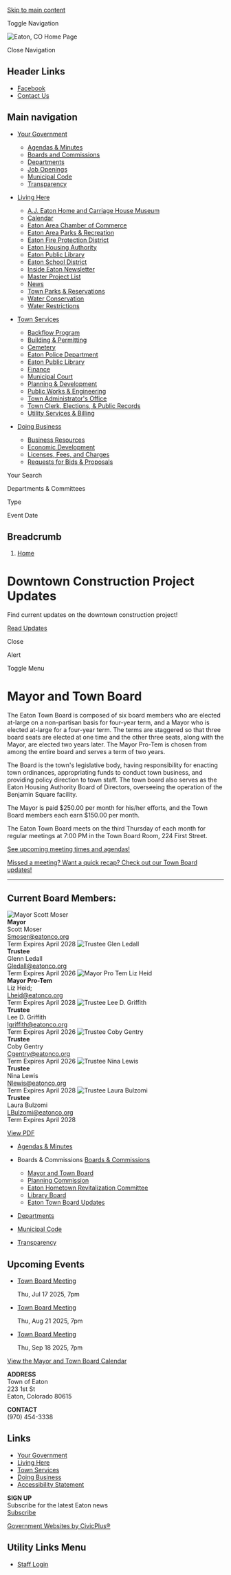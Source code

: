 [Skip to main content](https://www.eatonco.org/mayor-and-town-board/)

Toggle Navigation

![Eaton, CO Home Page](https://www.eatonco.org/sites/g/files/vyhlif13881/files/logo_0.png)

Close Navigation

## Header Links

- [Facebook](https://www.facebook.com/EatonCO "(opens in a new window)")
- [Contact Us](https://www.eatonco.org/contact-us)

## Main navigation

- [Your Government](https://www.eatonco.org/your-government)
  
  - [Agendas &amp; Minutes](https://www.eatonco.org/meetings)
  - [Boards and Commissions](https://www.eatonco.org/boards-and-commissions)
  - [Departments](https://www.eatonco.org/departments)
  - [Job Openings](https://www.eatonco.org/your-government/page/job-openings)
  - [Municipal Code](https://library.municode.com/co/eaton/codes/municipal_code "(opens in a new window)")
  - [Transparency](https://www.eatonco.org/finance)
- [Living Here](https://www.eatonco.org/living-here)
  
  - [A.J. Eaton Home and Carriage House Museum](https://historicaleatonco.org "(opens in a new window)")
  - [Calendar](https://www.eatonco.org/calendar)
  - [Eaton Area Chamber of Commerce](https://eatonareachamber.org "Eaton Area Chamber of Commerce (opens in a new window)")
  - [Eaton Area Parks &amp; Recreation](https://www.eaprd.com "(opens in a new window)")
  - [Eaton Fire Protection District](https://eatonfire.org "(opens in a new window)")
  - [Eaton Housing Authority](https://www.eatonco.org/eaton-housing-authority)
  - [Eaton Public Library](https://www.eatonco.org/library)
  - [Eaton School District](https://www.eaton.k12.co.us "(opens in a new window)")
  - [Inside Eaton Newsletter](https://www.eatonco.org/inside-eaton-newsletter)
  - [Master Project List](https://www.eatonco.org/planning-and-development)
  - [News](https://www.eatonco.org/news)
  - [Town Parks &amp; Reservations](https://www.eatonco.org/town-parks)
  - [Water Conservation](https://www.eatonco.org/living-here/page/water-conservation)
  - [Water Restrictions](https://www.eatonco.org/water-restrictions)
- [Town Services](https://www.eatonco.org/departments)
  
  - [Backflow Program](https://www.eatonco.org/departments/page/backflow-program)
  - [Building &amp; Permitting](https://www.eatonco.org/building-and-permitting)
  - [Cemetery](https://www.eatonco.org/cemetery)
  - [Eaton Police Department](https://www.eatonco.org/police)
  - [Eaton Public Library](https://www.eatonco.org/library)
  - [Finance](https://www.eatonco.org/finance)
  - [Municipal Court](https://www.eatonco.org/municipal-court)
  - [Planning &amp; Development](https://www.eatonco.org/planning-and-development)
  - [Public Works &amp; Engineering](https://www.eatonco.org/public-works-engineering)
  - [Town Administrator's Office](https://www.eatonco.org/town-administrators-office)
  - [Town Clerk, Elections, &amp; Public Records](https://www.eatonco.org/town-clerk-and-public-records)
  - [Utility Services &amp; Billing](https://www.eatonco.org/utility-services-and-billing)
- [Doing Business](https://www.eatonco.org/doing-business)
  
  - [Business Resources](https://www.eatonco.org/doing-business/page/business-resources)
  - [Economic Development](https://www.eatonco.org/doing-business/page/economic-development)
  - [Licenses, Fees, and Charges](https://www.eatonco.org/doing-business/page/licenses-fees-and-charges)
  - [Requests for Bids &amp; Proposals](https://www.eatonco.org/doing-business/page/request-bids-and-proposals)

Your Search

Departments &amp; Committees

Type

Event Date

## Breadcrumb

1. [Home](https://www.eatonco.org)

# Downtown Construction Project Updates

Find current updates on the downtown construction project!

[Read Updates](https://www.eatonco.org/public-works-engineering/page/downtown-construction-project-updates)

Close

Alert

Toggle Menu

# Mayor and Town Board

The Eaton Town Board is composed of six board members who are elected at-large on a non-partisan basis for four-year term, and a Mayor who is elected at-large for a four-year term. The terms are staggered so that three board seats are elected at one time and the other three seats, along with the Mayor, are elected two years later. The Mayor Pro-Tem is chosen from among the entire board and serves a term of two years.

The Board is the town's legislative body, having responsibility for enacting town ordinances, appropriating funds to conduct town business, and providing policy direction to town staff. The town board also serves as the Eaton Housing Authority Board of Directors, overseeing the operation of the Benjamin Square facility.

The Mayor is paid $250.00 per month for his/her efforts, and the Town Board members each earn $150.00 per month.

The Eaton Town Board meets on the third Thursday of each month for regular meetings at 7:00 PM in the Town Board Room, 224 First Street.

[See upcoming meeting times and agendas!](https://www.eatonco.org/meetings) 

[Missed a meeting? Want a quick recap? Check out our Town Board updates!](https://www.eatonco.org/boards-and-commissions/page/eaton-town-board-updates) 

* * *

## Current Board Members:

![Mayor Scott Moser](https://eatonco.civicpluswebopen.com/media/2436)   
**Mayor**   
Scott Moser   
[Smoser@eatonco.org](mailto:Smoser@eatonco.org)   
Term Expires April 2028 ![Trustee Glen Ledall](https://eatonco.civicpluswebopen.com/media/2461)   
**Trustee**   
Glenn Ledall   
[Gledall@eatonco.org](mailto:Gledall@eatonco.org)   
Term Expires April 2026 ![Mayor Pro Tem Liz Heid](https://eatonco.civicpluswebopen.com/media/2451)   
**Mayor Pro-Tem**   
Liz Heid;   
[Lheid@eatonco.org](mailto:Lheid@eatonco.org)   
Term Expires April 2028 ![Trustee Lee D. Griffith](https://eatonco.civicpluswebopen.com/media/2456)   
**Trustee**   
Lee D. Griffith   
[lgriffith@eatonco.org](mailto:lgriffith@eatonco.org)   
Term Expires April 2026 ![Trustee Coby Gentry](https://eatonco.civicpluswebopen.com/media/2446)   
**Trustee**   
Coby Gentry   
[Cgentry@eatonco.org](mailto:Cgentry@eatonco.org)   
Term Expires April 2026 ![Trustee Nina Lewis](https://eatonco.civicpluswebopen.com/media/2466)   
**Trustee**   
Nina Lewis   
[Nlewis@eatonco.org](mailto:Nlewis@eatonco.org)   
Term Expires April 2028 ![Trustee Laura Bulzomi](https://www.eatonco.org/media/6096)   
**Trustee**   
Laura Bulzomi  
[LBulzomi@eatonco.org](mailto:LBulzomi@eatonco.org)  
Term Expires April 2028  

[View PDF](https://www.eatonco.org/print/pdf/node/201)

- [Agendas &amp; Minutes](https://www.eatonco.org/meetings)
- Boards &amp; Commissions [Boards &amp; Commissions](https://www.eatonco.org/boards-and-commissions)
  
  - [Mayor and Town Board](https://www.eatonco.org/mayor-and-town-board)
  - [Planning Commission](https://www.eatonco.org/planning-and-zoning-commission)
  - [Eaton Hometown Revitalization Committee](https://www.eatonco.org/hometown-revitalization-committee)
  - [Library Board](https://www.eatonco.org/library-board)
  - [Eaton Town Board Updates](https://www.eatonco.org/boards-and-commissions/page/eaton-town-board-updates)
- [Departments](https://www.eatonco.org/departments)
- [Municipal Code](https://library.municode.com/co/eaton/codes/municipal_code "(opens in a new window)")
- [Transparency](https://www.eatonco.org/finance)

## Upcoming Events

- [Town Board Meeting](https://www.eatonco.org/mayor-and-town-board/meeting/town-board-meeting-67)
  
  Thu, Jul 17 2025, 7pm
- [Town Board Meeting](https://www.eatonco.org/mayor-and-town-board/meeting/town-board-meeting-68)
  
  Thu, Aug 21 2025, 7pm
- [Town Board Meeting](https://www.eatonco.org/mayor-and-town-board/meeting/town-board-meeting-69)
  
  Thu, Sep 18 2025, 7pm

[View the Mayor and Town Board Calendar](https://www.eatonco.org/calendar?boards-commissions=201)

**ADDRESS**  
Town of Eaton  
223 1st St  
Eaton, Colorado 80615

**CONTACT**  
(970) 454-3338

## Links

- [Your Government](https://www.eatonco.org/your-government)
- [Living Here](https://www.eatonco.org/living-here)
- [Town Services](https://www.eatonco.org/departments)
- [Doing Business](https://www.eatonco.org/doing-business)
- [Accessibility Statement](https://www.eatonco.org/home-page/page/town-eaton-accessibility-statement)

**SIGN UP**  
Subscribe for the latest Eaton news  
[Subscribe](https://eepurl.com/hV-b_r "(opens in a new window)")

[Government Websites by CivicPlus®](https://www.civicplus.com "(opens in a new window)")

## Utility Links Menu

- [Staff Login](https://www.eatonco.org/login?current=%2Fpolice)